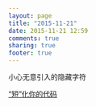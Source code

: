 ```yaml
---
layout: page
title: "2015-11-21"
date: 2015-11-21 12:59
comments: true
sharing: true
footer: true
---
```


小心无意引入的隐藏字符

[“短”化你的代码](http://ucren.com/blog/archives/549)
